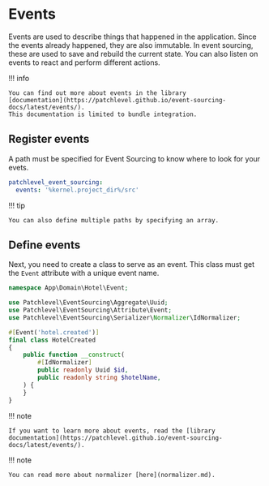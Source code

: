 # Events

Events are used to describe things that happened in the application.
Since the events already happened, they are also immutable.
In event sourcing, these are used to save and rebuild the current state.
You can also listen on events to react and perform different actions.

!!! info

    You can find out more about events in the library 
    [documentation](https://patchlevel.github.io/event-sourcing-docs/latest/events/). 
    This documentation is limited to bundle integration.
    
## Register events

A path must be specified for Event Sourcing to know where to look for your evets.

```yaml
patchlevel_event_sourcing:
  events: '%kernel.project_dir%/src'
```
!!! tip

    You can also define multiple paths by specifying an array.
    
## Define events

Next, you need to create a class to serve as an event.
This class must get the `Event` attribute with a unique event name.

```php
namespace App\Domain\Hotel\Event;

use Patchlevel\EventSourcing\Aggregate\Uuid;
use Patchlevel\EventSourcing\Attribute\Event;
use Patchlevel\EventSourcing\Serializer\Normalizer\IdNormalizer;

#[Event('hotel.created')]
final class HotelCreated
{
    public function __construct(
        #[IdNormalizer]
        public readonly Uuid $id,
        public readonly string $hotelName,
    ) {
    }
}
```
!!! note

    If you want to learn more about events, read the [library documentation](https://patchlevel.github.io/event-sourcing-docs/latest/events/).
    
!!! note

    You can read more about normalizer [here](normalizer.md).
    